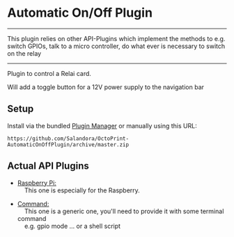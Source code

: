 # Automatic On/Off Plugin
---

This plugin relies on other API-Plugins which implement the methods to e.g. switch GPIOs, talk to a micro controller, do what ever is necessary to switch on the relay

---

Plugin to control a Relai card.

Will add a toggle button for a 12V power supply to the navigation bar

## Setup

Install via the bundled [Plugin Manager](https://github.com/foosel/OctoPrint/wiki/Plugin:-Plugin-Manager)
or manually using this URL:

    https://github.com/Salandora/OctoPrint-AutomaticOnOffPlugin/archive/master.zip

## Actual API Plugins

  - [Raspberry Pi:](https://github.com/Salandora/OctoPrint-RaspberryPiApi)<br />
    &nbsp;&nbsp;&nbsp;&nbsp;This one is especially for the Raspberry.<br />

  - [Command:](https://github.com/Salandora/OctoPrint-CommandApi)<br />
    &nbsp;&nbsp;&nbsp;&nbsp;This one is a generic one, you'll need to provide it with some terminal command<br />
    &nbsp;&nbsp;&nbsp;&nbsp;e.g. gpio mode ... or a shell script<br />
